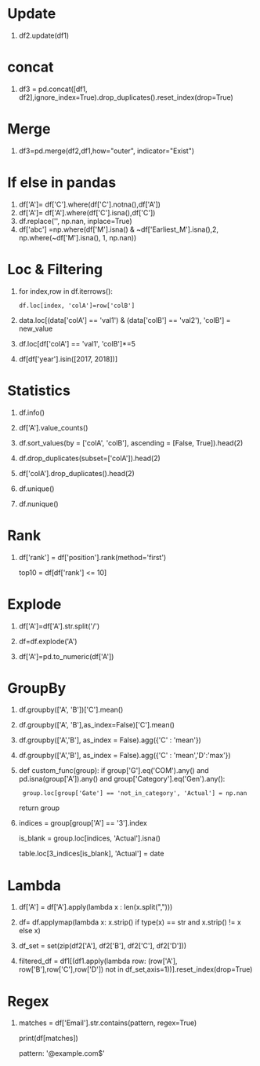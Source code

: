 
# Update
1. df2.update(df1) 
   
# concat
1. df3 = pd.concat([df1, df2],ignore_index=True).drop_duplicates().reset_index(drop=True)  
   
# Merge
1. df3=pd.merge(df2,df1,how="outer", indicator="Exist") 
   
# If else in pandas
1. df['A']=  df['C'].where(df['C'].notna(),df['A']) 
2. df['A']=  df['A'].where(df['C'].isna(),df['C'])
3. df.replace('', np.nan, inplace=True)
4. df['abc'] =np.where(df['M'].isna() & ~df['Earliest_M'].isna(),2, np.where(~df['M'].isna(), 1, np.nan))

# Loc & Filtering
1. for index,row in df.iterrows():
   
       df.loc[index, 'colA']=row['colB']
   
2. data.loc[(data['colA'] == 'val1') & (data['colB'] == 'val2'), 'colB'] = new_value

3. df.loc[df['colA'] == 'val1', 'colB']*=5

4. df[df['year'].isin([2017, 2018])]

# Statistics
1. df.info()
   
2. df['A'].value_counts()
   
3. df.sort_values(by = ['colA', 'colB'], ascending = [False, True]).head(2)

4. df.drop_duplicates(subset=['colA']).head(2)
   
5. df['colA'].drop_duplicates().head(2)

6. df.unique()

7. df.nunique()

# Rank
1. df['rank'] = df['position'].rank(method='first')
   
   top10 = df[df['rank'] <= 10]

# Explode

1. df['A']=df['A'].str.split('/')

2. df=df.explode('A')

3. df['A']=pd.to_numeric(df['A'])

# GroupBy
1. df.groupby(['A', 'B'])['C'].mean()
   
2. df.groupby(['A', 'B'],as_index=False)['C'].mean()

3. df.groupby(['A','B'], as_index = False).agg({'C' : 'mean'})

4. df.groupby(['A','B'], as_index = False).agg({'C' : 'mean','D':'max'})

5. def custom_func(group):
    if group['G'].eq('COM').any() and pd.isna(group['A']).any() and group['Category'].eq('Gen').any():
   
        group.loc[group['Gate'] == 'not_in_category', 'Actual'] = np.nan
   
    return group

6. indices = group[group['A'] == '3'].index
   
   is_blank = group.loc[indices, 'Actual'].isna()
   
   table.loc[3_indices[is_blank], 'Actual'] = date


# Lambda
1. df['A'] = df['A'].apply(lambda x : len(x.split(",")))

2. df= df.applymap(lambda x: x.strip() if type(x) == str and x.strip() != x else x)

3. df_set = set(zip(df2['A'], df2['B'], df2['C'], df2['D']))

4. filtered_df = df1[(df1.apply(lambda row: (row['A'], row['B'],row['C'],row['D']) not in 
   df_set,axis=1))].reset_index(drop=True)

# Regex
 1. matches = df['Email'].str.contains(pattern, regex=True)
    
    print(df[matches])
    
    pattern: '@example\.com$'
     


   


